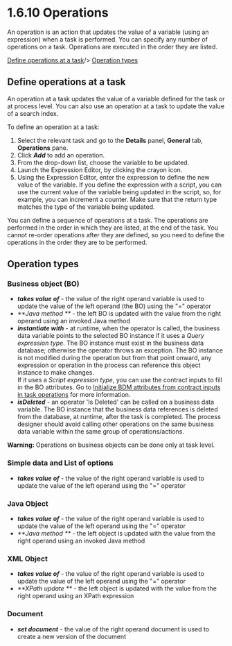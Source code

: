 # 1.6.10 Operations

An operation is an action that updates the value of a variable (using an expression) when a task is performed. You can specify any number of operations on a task. Operations are executed in the order they are listed.

[Define operations at a task](#step_op)/\>
[Operation types](#operation)

## Define operations at a task

An operation at a task updates the value of a variable defined for the task or at process level. You can also use an operation at a task to update the value of a search index.

To define an operation at a task:

1. Select the relevant task and go to the **Details** panel, **General** tab, **Operations** pane.
2. Click **_Add_** to add an operation.
3. From the drop-down list, choose the variable to be updated.
4. Launch the Expression Editor, by clicking the crayon icon.
5. Using the Expression Editor, enter the expression to define the new value of the variable. 
If you define the expression with a script, you can use the current value of the 
variable being updated in the script, so, for example, you can increment a counter. Make sure that the return type matches the type of the variable being updated.

You can define a sequence of operations at a task. The operations are performed in the order in which they are listed, at the end of the task. 
You cannot re-order operations after they are defined, so you need to define the operations in the order they are to be performed.

## Operation types

### Business object (BO)

* _**takes value of**_ - the value of the right operand variable is used to update the value of the left operand (the BO) using the "=" operator
* _**Java method **_ - the left BO is updated with the value from the right operand using an invoked Java method
* _**instantiate with**_ - at runtime, when the operator is called, the business data variable points to the selected BO instance if it uses a _Query expression type_. 
The BO instance must exist in the business data database; otherwise the operator throws an exception. 
The BO instance is not modified during the operation but from that point onward, any expression or operation in the process can reference this object instance to make changes.  
If it uses a _Script expression type_, you can use the contract inputs to fill in the BO attributes. 
Go to [Initialize BDM attributes from contract inputs in task operations](/define-and-deploy-the-bdm.html#initBDM_task) for more information.
* _**isDeleted**_ - an operator 'Is Deleted' can be called on a business data variable. The BO instance that the business data references is deleted from the database, at runtime, after the task is completed. 
The process designer should avoid calling other operations on the same business data variable within the same group of operations/actions.

**Warning:** Operations on business objects can be done only at task level.

### Simple data and List of options

* _**takes value of**_ - the value of the right operand variable is used to update the value of the left operand using the "=" operator

### Java Object

* _**takes value of**_ - the value of the right operand variable is used to update the value of the left operand using the "=" operator
* _**Java method **_ - the left object is updated with the value from the right operand using an invoked Java method

### XML Object

* _**takes value of**_ - the value of the right operand variable is used to update the value of the left operand using the "=" operator
* _**XPath update **_ - the left object is updated with the value from the right operand using an XPath expression

### Document

* _**set document**_ - the value of the right operand document is used to create a new version of the document
